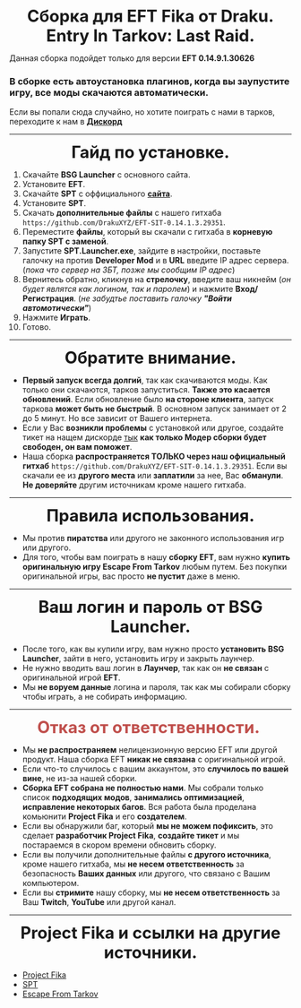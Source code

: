 
<!DOCTYPE html>
<html>
<head>
</head>
<body>
<p style="text-align: center; ">
<span style="font-size:22pt">
<b>Сборка для EFT Fika от Draku. Entry In Tarkov: Last Raid.</b>
</span>
</p>
</body>
</html>

Данная сборка подойдет только для версии **EFT 0.14.9.1.30626**
### В сборке есть автоустановка плагинов, когда вы заупустите игру, все моды скачаются автоматически. 
Если вы попали сюда случайно, но хотите поиграть с нами в тарков, переходите к нам в [**Дискорд**](https://discord.gg/6TbbP9DM4c)

----

<!DOCTYPE html>
<html>
<head>
</head>
<body>
<p style="text-align: center; ">
<span style="font-size:22pt">
<b>Гайд по установке.</b>
</span>
</p>
</body>
</html>

1. Скачайте **BSG Launcher** с основного сайта.
2. Установите **EFT**.
3. Скачайте **SPT** c оффициального [**сайта**](https://sp-tarkov.com/).
4. Установите **SPT**.
5. Скачать **дополнительные файлы** с нашего гитхаба  `https://github.com/DrakuXYZ/EFT-SIT-0.14.1.3.29351`.
6. Переместите **файлы**, который вы скачали с гитхаба в **корневую папку SPT с заменой**.
7. Запустите **SPT.Launcher.exe**, зайдите в настройки, поставьте галочку на против **Developer Mod** и в **URL** введите IP адрес сервера. (*пока что сервер на ЗБТ, позже мы сообщим IP адрес*)
8. Вернитесь обратно, кликнув на **стрелочку**, введите ваш никнейм (*он будет являтся как логином, так и паролем*) и нажмите **Вход/Регистрация**. (*не забудтье поставить галочку **"Войти автомотически"***)
9. Нажмите **Играть**. 
10. Готово.


----

<!DOCTYPE html>
<html>
<head>
</head>
<body>
<p style="text-align: center; ">
<span style="font-size:22pt">
<b> Обратите внимание.</b>
</span>
</p>
</body>
</html>

- **Первый запуск всегда долгий**, так как скачиваются моды. Как только они скачаются, тарков запуститься. **Также это касается обновлений**. 
Если обновление было **на стороне клиента**, запуск таркова **может быть не быстрый**. В основном запуск занимает от 2 до 5 минут. Но все зависит от Вашего интернета.
- Если у Вас **возникли проблемы** с установкой или другое, создайте тикет на нащем дискорде [тык](https://discord.com/channels/1252458038854684732/1252795733782822967) **как только Модер сборки будет свободен, он вам поможет**.
- Наша сборка **распространяется ТОЛЬКО через наш официальный гитхаб**  `https://github.com/DrakuXYZ/EFT-SIT-0.14.1.3.29351`. 
Если вы скачали ее из **другого места** или **заплатили** за нее, Вас **обманули**. **Не доверяйте** другим источникам кроме нашего гитхаба.

---- 
<!DOCTYPE html>
<html>
<head>
</head>
<body>
<p style="text-align: center; ">
<span style="font-size:22pt">
<b> Правила использования.</b>
</span>
</p>
</body>
</html>

- Мы против **пиратства** или другого не законного использования игр или другого. 
- Для того, чтобы вам поиграть в нашу **сборку EFT**, вам нужно **купить оригинальную игру Escape From Tarkov** любым путем. Без покупки оригинальной игры, вас просто **не пустит** даже в меню. 

----

<!DOCTYPE html>
<html>
<head>
</head>
<body>
<p style="text-align: center; ">
<span style="font-size:22pt">
<b> Ваш логин и пароль от BSG Launcher.</b>
</span>
</p>
</body>
</html>

- После того, как вы купили игру, вам нужно просто **установить BSG Launcher**, зайти в него, установить игру и закрыть лаунчер. 
- Не нужно вводить ваш логин в **Лаунчер**, так как он **не связан** с оригинальной игрой **EFT**. 
- Мы **не воруем данные** логина и пароля, так как мы собирали сборку чтобы играть, а не собирать информацию. 

----

<!DOCTYPE html>
<html>
<head>
</head>
<body>
<p style="text-align: center; ">
<font color="#c0504d">
<span style="font-size: 29.3333px;">
<b>Отказ от ответственности.&nbsp;</b>
</span>
</font>
</p>
</body>
</html>

- Мы **не распространяем** нелицензионную версию EFT или другой продукт. Наша сборка EFT **никак не связана** с оригинальной игрой.
- Если что-то случилось с вашим аккаунтом, это **случилось по вашей вине**, не из-за нашей сборки. 
- **Сборка EFT собрана не полностью нами**. Мы собрали только список **подходящих модов**, **занимались оптимизацией**, **исправление некоторых багов**. Вся работа была проделана комьюнити **Project Fika** и его **создателем**. 
- Если вы обнаружили баг, который **мы не можем пофиксить**, это сделает **разработчик Project Fika**, **создайте тикет** и мы постараемся в скором времени обновить сборку.
- Если вы получили дополнительные файлы **с другого источника**, кроме нашего гитхаба, мы **не несем ответственность** за безопасность **Ваших данных** или другого, что связано с Вашим компьютером.
- Если вы **стримите** нашу сборку, мы **не несем ответственность** за Ваш **Twitch**, **YouTube** или другой канал.

----


<!DOCTYPE html>
<html>
<head>
</head>
<body>
<p style="text-align: center; ">
<span style="font-size:22pt">
<b> Project Fika и ссылки на другие источники.</b>
</span>
</p>
</body>
</html>




- [Project Fika](https://discord.gg/project-fika)
- [SPT](https://sp-tarkov.com/)
- [Escape From Tarkov](https://www.escapefromtarkov.com/?lang=ru)
